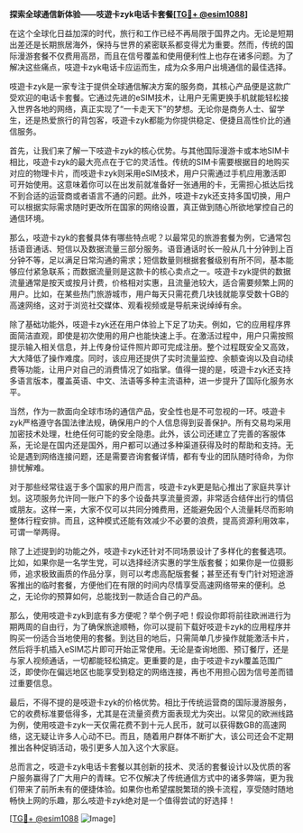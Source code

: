 **探索全球通信新体验——吱遊卡zyk电话卡套餐[[TG💪+ @esim1088](https://t.me/s/esim1088)]**

在这个全球化日益加深的时代，旅行和工作已经不再局限于国界之内。无论是短期出差还是长期旅居海外，保持与世界的紧密联系都变得尤为重要。然而，传统的国际漫游套餐不仅费用高昂，而且在信号覆盖和使用便利性上也存在诸多问题。为了解决这些痛点，吱遊卡zyk电话卡应运而生，成为众多用户出境通信的最佳选择。

吱遊卡zyk是一家专注于提供全球通信解决方案的服务商，其核心产品便是这款广受欢迎的电话卡套餐。它通过先进的eSIM技术，让用户无需更换手机就能轻松接入世界各地的网络，真正实现了“一卡走天下”的梦想。无论你是商务人士、留学生，还是热爱旅行的背包客，吱遊卡zyk都能为你提供稳定、便捷且高性价比的通信服务。

首先，让我们来了解一下吱遊卡zyk的核心优势。与其他国际漫游卡或本地SIM卡相比，吱遊卡zyk的最大亮点在于它的灵活性。传统的SIM卡需要根据目的地购买对应的物理卡片，而吱遊卡zyk则采用eSIM技术，用户只需通过手机应用激活即可开始使用。这意味着你可以在出发前就准备好一张通用的卡，无需担心抵达后找不到合适的运营商或者语言不通的问题。此外，吱遊卡zyk还支持多国切换，用户可以根据实际需求随时更改所在国家的网络设置，真正做到随心所欲地掌控自己的通信环境。

那么，吱遊卡zyk的套餐具体有哪些特点呢？以最常见的旅游套餐为例，它通常包括语音通话、短信以及数据流量三部分服务。语音通话时长一般从几十分钟到上百分钟不等，足以满足日常沟通的需求；短信数量则根据套餐级别有所不同，基本能够应付紧急联系；而数据流量则是这款卡的核心卖点之一。吱遊卡zyk提供的数据流量通常是按天或按月计费，价格相对实惠，且流量池较大，适合需要频繁上网的用户。比如，在某些热门旅游城市，用户每天只需花费几块钱就能享受数十GB的高速网络，这对于浏览社交媒体、观看视频或是导航来说绰绰有余。

除了基础功能外，吱遊卡zyk还在用户体验上下足了功夫。例如，它的应用程序界面简洁直观，即使是初次使用的用户也能快速上手。在激活过程中，用户只需按照提示输入相关信息，并上传身份证件照片即可完成注册。整个过程既安全又高效，大大降低了操作难度。同时，该应用还提供了实时流量监控、余额查询以及自动续费等功能，让用户对自己的消费情况了如指掌。值得一提的是，吱遊卡zyk还支持多语言版本，覆盖英语、中文、法语等多种主流语种，进一步提升了国际化服务水平。

当然，作为一款面向全球市场的通信产品，安全性也是不可忽视的一环。吱遊卡zyk严格遵守各国法律法规，确保用户的个人信息得到妥善保护。所有交易均采用加密技术处理，杜绝任何可能的安全隐患。此外，该公司还建立了完善的客服体系，无论是在国内还是国外，用户都可以通过多种渠道获得及时的帮助和支持。无论是遇到网络连接问题，还是需要咨询套餐详情，都有专业的团队随时待命，为你排忧解难。

对于那些经常往返于多个国家的用户而言，吱遊卡zyk更是贴心推出了家庭共享计划。这项服务允许同一账户下的多个设备共享流量资源，非常适合结伴出行的情侣或朋友。这样一来，大家不仅可以共同分摊费用，还能避免因个人流量耗尽而影响整体行程安排。而且，这种模式还能有效减少不必要的浪费，提高资源利用效率，可谓一举两得。

除了上述提到的功能之外，吱遊卡zyk还针对不同场景设计了多样化的套餐选项。比如，如果你是一名学生党，可以选择经济实惠的学生版套餐；如果你是一位摄影师，追求极致画质的作品分享，则可以考虑高配版套餐；甚至还有专门针对短途游客推出的临时套餐，方便他们在有限的时间内尽情享受高速网络带来的便利。总之，无论你的预算如何，总能找到一款适合自己的产品。

那么，使用吱遊卡zyk到底有多方便呢？举个例子吧！假设你即将前往欧洲进行为期两周的自由行，为了确保旅途顺畅，你可以提前下载好吱遊卡zyk的应用程序并购买一份适合当地使用的套餐。到达目的地后，只需简单几步操作就能激活卡片，然后将手机插入eSIM芯片即可开始正常使用。无论是查询地图、预订餐厅，还是与家人视频通话，一切都能轻松搞定。更重要的是，由于吱遊卡zyk覆盖范围广泛，即使你在偏远地区也能享受到稳定的网络连接，再也不用担心因为信号差而错过重要信息。

最后，不得不提的是吱遊卡zyk的价格优势。相比于传统运营商的国际漫游服务，它的收费标准要低得多，尤其是在流量资费方面表现尤为突出。以常见的欧洲线路为例，使用吱遊卡zyk一天仅需花费不到十元人民币，就可以获得数GB的高速网络，这无疑让许多人心动不已。而且，随着用户群体不断扩大，该公司还会不定期推出各种促销活动，吸引更多人加入这个大家庭。

总而言之，吱遊卡zyk电话卡套餐以其创新的技术、灵活的套餐设计以及优质的客户服务赢得了广大用户的青睐。它不仅解决了传统通信方式中的诸多弊端，更为我们带来了前所未有的便捷体验。如果你也希望摆脱繁琐的换卡流程，享受随时随地畅快上网的乐趣，那么吱遊卡zyk绝对是一个值得尝试的好选择！

[[TG💪+ @esim1088](https://t.me/s/esim1088) ![Image](https://i.postimg.cc/4NQfJmqS/Snipaste-2025-05-13-00-14-12.png)]